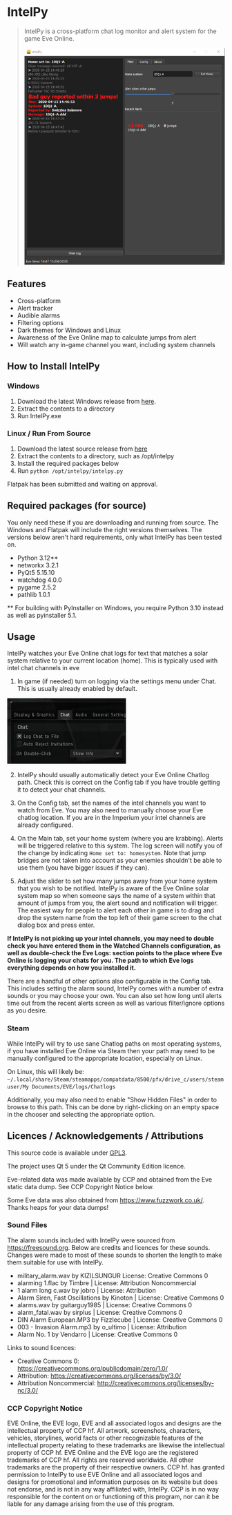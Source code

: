 # IntelPy

> IntelPy is a cross-platform chat log monitor and alert system for the game Eve Online.
>
> ![IntelPy](https://github.com/Riftr/intelpy/blob/master/intelpy/externals/Intelpy-screenshot.png)
>
>

## Features

* Cross-platform
* Alert tracker
* Audible alarms
* Filtering options
* Dark themes for Windows and Linux
* Awareness of the Eve Online map to calculate jumps from alert
* Will watch any in-game channel you want, including system channels

## How to Install IntelPy

### Windows

1. Download the latest Windows release from [here](https://github.com/Riifta/intelpy/releases/latest).
2. Extract the contents to a directory 
3. Run IntelPy.exe
 
### Linux / Run From Source

1. Download the latest source release from [here](https://github.com/Riifta/intelpy/releases/latest)
2. Extract the contents to a directory, such as /opt/intelpy
3. Install the required packages below
4. Run `python /opt/intelpy/intelpy.py`

Flatpak has been submitted and waiting on approval. 

## Required packages (for source)
 
You only need these if you are downloading and running from source. The Windows and Flatpak will
include the right versions themselves. The versions below aren't hard requirements, only what IntelPy has been tested on.

* Python 3.12**
* networkx 3.2.1
* PyQt5 5.15.10
* watchdog 4.0.0
* pygame 2.5.2
* pathlib 1.0.1

** For building with PyInstaller on Windows, you require Python 3.10 instead as well as pyinstaller 5.1.

## Usage

IntelPy watches your Eve Online chat logs for text that matches a solar system relative to your current location (home). 
This is typically used with intel chat channels in eve



1. In game (if needed) turn on logging via the settings menu under Chat. This is usually already enabled by default.

![Chat Setings](https://github.com/Riftr/intelpy/blob/master/intelpy/externals/intelpy-evelogenable.png)

2. IntelPy should usually automatically detect your Eve Online Chatlog path. Check this is correct on the Config tab if you 
have trouble getting it to detect your chat channels.

3. On the Config tab, set the names of the intel channels you want to watch from Eve. You may also need to manually choose
your Eve chatlog location. If you are in the Imperium your intel channels are already configured. 

4. On the Main tab, set your home system (where you are krabbing). Alerts will be triggered relative to this system. The log
screen will notify you of the change by indicating `Home set to: homesystem`. Note that jump bridges are not taken into account as
your enemies shouldn't be able to use them (you have bigger issues if they can).

5. Adjust the slider to set how many jumps away from your home system that you wish to be notified. IntelPy is aware
of the Eve Online solar system map so when someone says the name of a system within that amount of jumps from you, 
the alert sound and notification will trigger. The easiest way for people to alert each other in game is to drag and drop the 
system name from the top left of their game screen to the chat dialog box and press enter. 

**If IntelPy is not picking up your intel channels, you may need to double check you have entered them in the Watched 
Channels configuration, as well as double-check the Eve Logs: section points to the place where Eve Online is logging
your chats for you. The path to which Eve logs everything depends on how you installed it.**

There are a handful of other options also configurable in the Config tab. This includes setting the alarm sound, IntelPy
comes with a number of extra sounds or you may choose your own. You can also set how long until alerts time out from the
recent alerts screen as well as various filter/ignore options as you desire.

### Steam

While IntelPy will try to use sane Chatlog paths on most operating systems, if you have installed Eve Online via Steam 
then your path may need to be manually configured to the appropriate location, especially on Linux.  

On Linux, this will likely be:
`~/.local/share/Steam/steamapps/compatdata/8500/pfx/drive_c/users/steamuser/My Documents/EVE/logs/Chatlogs`

Additionally, you may also need to enable "Show Hidden Files" in order to browse to this path. This can be done by 
right-clicking on an empty space in the chooser and selecting the appropriate option. 

## Licences / Acknowledgements / Attributions

This source code is available under [GPL3](https://www.gnu.org/licenses/gpl-3.0.en.html). 

The project uses Qt 5 under the Qt Community Edition licence.

Eve-related data was made available by CCP and obtained from the Eve static data dump. See CCP Copyright Notice below.

Some Eve data was also obtained from https://www.fuzzwork.co.uk/. Thanks heaps for your data dumps!

### Sound Files

The alarm sounds included with IntelPy were sourced from https://freesound.org. Below are credits and licences for these 
sounds. Changes were made to most of these sounds to shorten the length to make them suitable for use with IntelPy. 

* military_alarm.wav by KIZILSUNGUR  License: Creative Commons 0
* alarming 1.flac by Timbre | License: Attribution Noncommercial
* 1 alarm long c.wav by jobro | License: Attribution
* Alarm Siren, Fast Oscillations by Kinoton | License: Creative Commons 0
* alarms.wav by guitarguy1985 | License: Creative Commons 0
* alarm_fatal.wav by sirplus | License: Creative Commons 0
* DIN Alarm European.MP3 by Fizzlecube | License: Creative Commons 0
* 003 - Invasion Alarm.mp3 by o_ultimo | License: Attribution
* Alarm No. 1 by Vendarro | License: Creative Commons 0

Links to sound licences:
* Creative Commons 0: https://creativecommons.org/publicdomain/zero/1.0/
* Attribution: https://creativecommons.org/licenses/by/3.0/
* Attribution Noncommercial: http://creativecommons.org/licenses/by-nc/3.0/


### CCP Copyright Notice

EVE Online, the EVE logo, EVE and all associated logos and designs are the intellectual property of CCP hf. All artwork, screenshots, characters, vehicles, storylines, world facts or other recognizable features of the intellectual property relating to these trademarks are likewise the intellectual property of CCP hf. EVE Online and the EVE logo are the registered trademarks of CCP hf. All rights are reserved worldwide. All other trademarks are the property of their respective owners. CCP hf. has granted permission to IntelPy to use EVE Online and all associated logos and designs for promotional and information purposes on its website but does not endorse, and is not in any way affiliated with, IntelPy. CCP is in no way responsible for the content on or functioning of this program, nor can it be liable for any damage arising from the use of this program.
